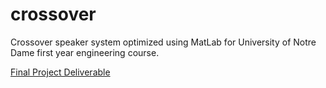 # crossover
Crossover speaker system optimized using MatLab for University of Notre Dame first year engineering course. 

[Final Project Deliverable](https://drive.google.com/file/d/1OBhu_tdwyxMPF44Bw_a-ZmCt_TYTdmwM/view?usp=sharing)
